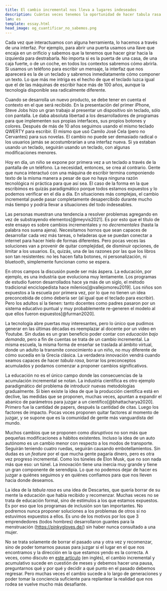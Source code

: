 ```yaml
---
title: El cambio incremental nos lleva a lugares indeseados
description: Cuántas veces tenemos la oportunidad de hacer tabula rasa. Ir acumulando cambios nos puede llevar a destinos que no son óptimos
lan: es
template: essay.html
head_image: og_cuantificar_no_sabemos.png
---
```


Cada vez que interactuamos con alguna herramienta, lo hacemos a través de una interfaz. Por ejemplo, para abrir una puerta usamos una llave que encaja en un orificio y sabemos que la tenemos que hacer girar hacia la izquierda para destrabarla. No importa si es la puerta de una casa, de una caja fuerte, o de un coche, en todos los contextos sabremos cómo abrirla. Si usamos un teléfono para escribir un mensaje, la interfaz que nos aparecerá es la de un teclado y sabremos inmediatamente cómo componer un texto. Lo que más me intriga es el hecho de que el teclado luzca igual que el de las máquinas de escribir hace más de 100 años, aunque la tecnología disponible sea radicalmente diferente. 

Cuando se desarrolla un nuevo producto, se debe tener en cuenta el contexto en el que será recibido. En la presentación del primer iPhone, Steve Jobs hizo un gran trabajo al presentar un dispositivo sin teclado, sólo con pantalla. Le daba absoluta libertad a los desarrolladores de programas para que implementen sus propias interfaces, sus propios botones y colores. Después de más de 10 años seguimos usando el mismo teclado QWERTY para escribir. El mismo que usó Camilo José Cela (pero no Cervantes) para sus novelas. El cambio no puede ser demasiado radical o los usuarios jamás se acostumbrarían a una interfaz nueva. Si ya estaban usando un teclado, seguirán usando un teclado, con algunas modificaciones menores. 

Hoy en día, un niño se expone por primera vez a un teclado a través de la pantalla de un teléfono. La necesidad, entonces, se crea al contrario. Gente que nunca interactuó con una máquina de escribir termina componiendo texto de la misma manera a pesar de que no haya ninguna razón tecnológica ni práctica para que así sea. El caso de la forma en la que escribimos es quizás paradigmático porque todos estamos expuestos y lo podemos verificar en el día a día. En situaciones más complejas, el cambio incremental puede pasar completamente desapercibido durante mucho más tiempo y podría llevar a situaciones del todo indeseables. 

Las personas muestran una tendencia a resolver problemas agregando en vez de substrayendo elementos[@meyvis2021]. Es por esto que el título de este ensayo es sobre cambios incrementales y no *decrementales* (hasta la palabra nos suena ajena). Necesitamos hornos que sean capaces de desarrollar cada vez más tareas, o heladeras que se puedan conectar a internet para hacer hielo de formas diferentes. Pero pocas veces las soluciones van a provenir de quitar complejidad, de disminuir opciones, de limitar a los usuarios. Es, quizás, una de las razones por las que los libros son tan resistentes: no les hacen falta botones, ni personalización, ni bluetooth, simplemente funcionan como se espera. 

En otros campos la discusión puede ser más áspera. La educación, por ejemplo, es una industria que evoluciona muy lentamente. Los programas de estudio fueron desarrollados hace ya más de un siglo, el método tradicional enciclopedista hace milenios[@vallejomoreu2019]. Los niños son expuestos a la escuela por primera vez, por lo que no tienen un idea preconcebida de cómo debería ser (al igual que el teclado para escribir). Pero los adultos sí la tienen: tanto docentes como padres pasaron por un sistema educativo puntual y muy probablemente re-generen el modelo al que ellos fueron expuestos[@furman2020]. 

La tecnología abre puertas muy interesantes, pero lo único que pudimos generar en las últimas décadas es reemplazar al docente por un video en Youtube. Sin dudas es un gran beneficio poder contar con *educación bajo demanda*, pero a fin de cuentas se trata de un cambio incremental. La misma escuela, la misma forma de enseñar se traslada al ámbito virtual, donde un adulto la transmite conocimiento a un niño, no muy diferente de cómo sucedía en la Grecia clásica. La verdadera innovación vendrá cuando seamos capaces de hacer *tabula rasa*, borrar los preconceptos acumulados y podamos comenzar a proponer cambios significativos. 

La educación no es el único campo donde las consecuencias de la acumulación incremental se notan. La industria científica es otro ejemplo paradigmático del problema de introducir nuevas metodologías gradualmente. Si bien existe la idea de que la producción científica está en declive, las medidas que se proponen, muchas veces, apuntan a expandir el abanico de parámetros para juzgar a un científico[@bhattacharya2020]. Primero fue la cantidad de papers, después la cantidad de citas. Luego los factores de impacto. Pocas voces proponen quitar factores al momento de juzgar, y se supone que es la comunidad de gente más vanguardista del mundo. 

Muchos cambios que se proponen como *disruptivos* no son más que pequeñas modificaciones a hábitos existentes. Incluso la idea de un auto autónomo es un cambio menor con respecto a los modos de transporte. Seguirán teniendo cuatro ruedas, seguirán causando embotellamientos. Sin dudas es un *feature* por el que mucha gente pagaría dinero, pero es otra vez progreso incremental. Como los túneles de Elon Musk, que no son nada más que eso: un túnel. La innovación tiene una inercia muy grande y tiene un gran componente de serendipia. Lo que no podemos dejar de hacer es juzgar a quiénes seguimos y en quiénes confiamos para que nos lleven hacia donde deseamos. 

La idea de la *tabula rasa* es una idea de Descartes, que quería borrar de su mente la educación que había recibido y recomenzar. Muchas veces no se trata de educación formal, sino de estímulos a los que estamos expuestos. Es por eso que los programas de inclusión son tan importantes. No podremos nunca proponer soluciones a los problemas de otros si no estuvimos expuestos a ellos. Es uno de los motivos por los que 3 emprendedores (todos hombres) desarrollaron guantes para la menstruación (https://pinkygloves.de/) sin haber nunca consultado a una mujer. 

No se trata solamente de borrar el pasado una y otra vez y recomenzar, sino de poder tomarnos pausas para juzgar si el lugar en el que nos encontramos y la dirección en la que estamos yendo es la correcta. A veces, como discuto en [este artículo](https://www.aquiles.me/essays/after_a_failure_revert_to_the_last_known_working_state/) (en inglés), el cambio incremental y acumulativo sucede en cuestión de meses y debemos hacer una pausa, preguntarnos qué y por qué y decidir a qué punto en el pasado debemos regresar. Pero muchas veces el cambio sucede a lo largo de generaciones y poder tomar la conciencia suficiente para replantear la realidad que nos rodea se vuelve mucho más desafiante. 

